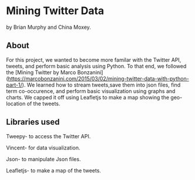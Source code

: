 # Mining Twitter Data
by Brian Murphy and China Moxey.

## About
For this project, we wanted to become more familar with the Twitter API, tweets, and perform basic analysis using Python. To that end, we followed the [Mining Twitter by Marco Bonzanini] (https://marcobonzanini.com/2015/03/02/mining-twitter-data-with-python-part-1/). 
We learned how to stream tweets,save them into json files, find term co-occurence, and perform basic visualization using graphs and charts. We capped it off using Leafletjs to make a map showing the geo-location of the tweets.

## Libraries used
Tweepy- to access the Twitter API.

Vincent- for data visualization.

Json- to manipulate Json files.

Leafletjs- to make a map of the tweets.
